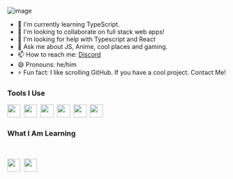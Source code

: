 ![image](https://user-images.githubusercontent.com/57099786/119670401-7e475100-be56-11eb-8a10-1d3900c2685d.png)

 - 🌱 I'm currently learning TypeScript. 
 - 👯 I'm looking to collaborate on full stack web apps!
 - 🤔 I'm looking for help with Typescript and React
 - 💬 Ask me about JS, Anime, cool places and gaming.
 - 📫 How to reach me: [Discord](https://dsc.bio/ryzyx)
 - 😄 Pronouns: he/him
 - ⚡ Fun fact: I like scrolling GitHub. If you have a cool project. Contact Me!

<h3>Tools I Use</h3>

<span><img src="https://cdn.jsdelivr.net/gh/devicons/devicon@latest/icons/html5/html5-plain.svg" width="30px"></span>&nbsp;
<span><img src="https://cdn.jsdelivr.net/gh/devicons/devicon@latest/icons/css3/css3-plain.svg" width="30px"></span>&nbsp;
<span><img src="https://cdn.jsdelivr.net/gh/devicons/devicon@latest/icons/javascript/javascript-original.svg" width="30px"></span>&nbsp;
<span><img src="https://cdn.jsdelivr.net/gh/devicons/devicon@latest/icons/nodejs/nodejs-plain.svg" width="30px"></span>&nbsp;
<span><img src="https://cdn.jsdelivr.net/gh/devicons/devicon@latest/icons/git/git-original.svg" width="30px"></span>&nbsp;
<span><img src="https://cdn.jsdelivr.net/gh/devicons/devicon@latest/icons/mongodb/mongodb-original.svg" width="30px"></span>

<h3>What I Am Learning </h3>

<br>

<span><img src="https://cdn.jsdelivr.net/gh/devicons/devicon@latest/icons/typescript/typescript-original.svg" width="30px"></span>&nbsp;
<span><img src="https://cdn.jsdelivr.net/gh/devicons/devicon@latest/icons/react/react-original.svg" width="30px"></span>&nbsp;
<!---
ryzyx/ryzyx is a ✨ special ✨ repository because its `README.md` (this file) appears on your GitHub profile.
You can click the Preview link to take a look at your changes.
--->
